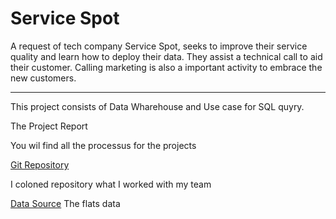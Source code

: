 
# Service Spot

A request of tech company Service Spot, seeks to improve their service quality and learn how to deploy their data. They assist a technical call to aid their customer.
Calling marketing is also a important activity to embrace the new customers. 

___

This project consists of Data Wharehouse and Use case for SQL quyry.

The Project Report

You wil find all the processus for the projects

[Git Repository](https://github.com/Evank2023/School_Project_ETL_and_DataWharehouse/tree/Repository)

I coloned repository what I worked with my team

[Data Source](https://github.com/Evank2023/School_Project_ETL_and_DataWharehouse/tree/Data)
The flats data
